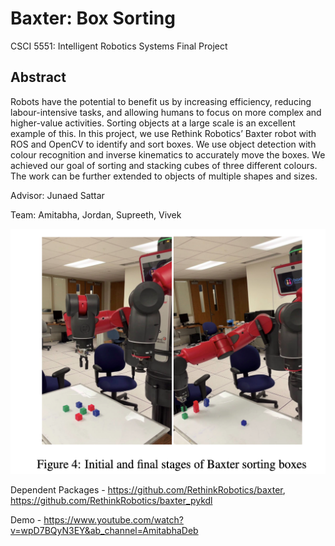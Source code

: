 # Baxter: Box Sorting

CSCI 5551: Intelligent Robotics Systems Final Project

## Abstract 

Robots have the potential to benefit us by increasing efficiency, reducing labour-intensive tasks, and allowing humans to focus on more complex and higher-value activities. Sorting objects at a large scale is an excellent example of this. In this project, we use Rethink Robotics’ Baxter robot with ROS and OpenCV to identify and sort boxes. We use object detection with colour recognition and inverse kinematics to accurately move the boxes. We achieved our goal of sorting and stacking cubes of three different colours. The work can be further extended to objects of multiple shapes and sizes.

Advisor: Junaed Sattar

Team: Amitabha, Jordan, Supreeth, Vivek

![image](https://github.com/adeb567/baxter_boxsort/blob/main/image.png?raw=true)

Dependent Packages - https://github.com/RethinkRobotics/baxter, https://github.com/RethinkRobotics/baxter_pykdl

Demo - https://www.youtube.com/watch?v=wpD7BQyN3EY&ab_channel=AmitabhaDeb
